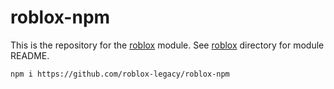 # roblox-npm
This is the repository for the [roblox](https://github.com/roblox-legacy/roblox-npm) module.
See [roblox](./roblox) directory for module README.





```
npm i https://github.com/roblox-legacy/roblox-npm
```

